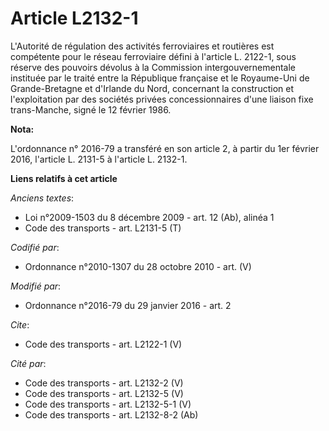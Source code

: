 # Article L2132-1

L'Autorité de régulation des activités ferroviaires et routières est compétente pour le réseau ferroviaire défini à l'article
L. 2122-1, sous réserve des pouvoirs dévolus à la Commission intergouvernementale instituée par le traité entre la République
française et le Royaume-Uni de Grande-Bretagne et d'Irlande du Nord, concernant la construction et l'exploitation par des
sociétés privées concessionnaires d'une liaison fixe trans-Manche, signé le 12 février 1986.

**Nota:**

L'ordonnance n° 2016-79 a transféré en son article 2, à partir du 1er février 2016, l'article L. 2131-5 à l'article L.
2132-1.

**Liens relatifs à cet article**

_Anciens textes_:

  - Loi n°2009-1503 du 8 décembre 2009 - art. 12 (Ab), alinéa 1
  - Code des transports - art. L2131-5 (T)

_Codifié par_:

  - Ordonnance n°2010-1307 du 28 octobre 2010 - art. (V)

_Modifié par_:

  - Ordonnance n°2016-79 du 29 janvier 2016 - art. 2

_Cite_:

  - Code des transports - art. L2122-1 (V)

_Cité par_:

  - Code des transports - art. L2132-2 (V)
  - Code des transports - art. L2132-5 (V)
  - Code des transports - art. L2132-5-1 (V)
  - Code des transports - art. L2132-8-2 (Ab)
